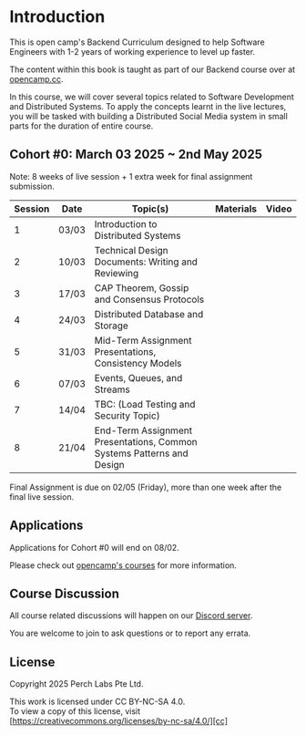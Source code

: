 # Introduction

This is open camp's Backend Curriculum designed to help Software Engineers with
1-2 years of working experience to level up faster.

The content within this book is taught as part of our Backend course over at [opencamp.cc][oc].

In this course, we will cover several topics related to Software Development and
Distributed Systems. To apply the concepts learnt in the live lectures, you will
be tasked with building a Distributed Social Media system in small parts for the
duration of entire course.

## Cohort #0: March 03 2025 ~ 2nd May 2025

Note: 8 weeks of live session + 1 extra week for final assignment submission.

| Session  | Date | Topic(s)   | Materials | Video   |
| -------- | ------------ | ------- | -------   | ------- |
| 1        | 03/03        | Introduction to Distributed Systems | | |
| 2        | 10/03        | Technical Design Documents: Writing and Reviewing | | |
| 3        | 17/03        | CAP Theorem, Gossip and Consensus Protocols | | |
| 4        | 24/03        | Distributed Database and Storage    | | |
| 5        | 31/03        | Mid-Term Assignment Presentations, Consistency Models  | | |
| 6        | 07/03        | Events, Queues, and Streams         | | |
| 7        | 14/04        | TBC: (Load Testing and Security Topic)           | | |
| 8        | 21/04        | End-Term Assignment Presentations, Common Systems Patterns and Design   | | |

Final Assignment is due on 02/05 (Friday), more than one week after the final live session.

## Applications

Applications for Cohort #0 will end on 08/02.

Please check out [opencamp's courses][occourses] for more information.


## Course Discussion

All course related discussions will happen on our [Discord server][dc].

You are welcome to join to ask questions or to report any errata.

## License

Copyright 2025 Perch Labs Pte Ltd.

This work is licensed under CC BY-NC-SA 4.0.<br/>
To view a copy of this license, visit [https://creativecommons.org/licenses/by-nc-sa/4.0/][cc]


[oc]: https://opencamp.cc
[cc]: https://creativecommons.org/licenses/by-nc-sa/4.0/
[occourses]: https://opencamp.cc/courses
[dc]: https://discord.gg/cXQsaRq8nr